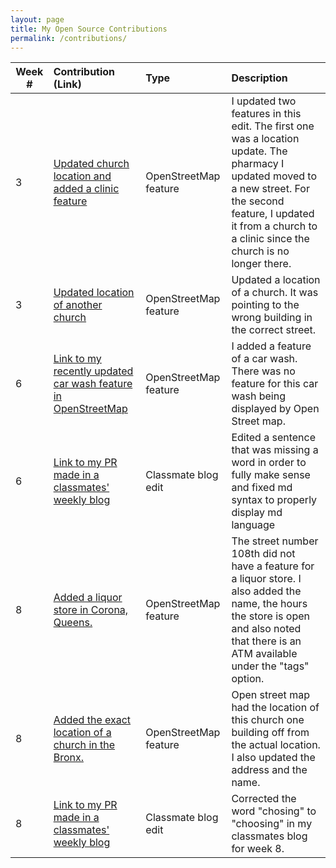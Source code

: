 ```yaml
---
layout: page
title: My Open Source Contributions
permalink: /contributions/
---
```


<!--
Type of the contribution should be "Wikipedia edit", "OpenStreet Map feature", "Project Documentation", "Project Code", "Blog Edit", etc.

The description should include a brief summary of what you did.

Replace the first row below with your contribution.

-->

| Week # | Contribution (Link)                                                                                                       | Type                  | Description                                                                                                                                                                                                                 |
| ------ | :------------------------------------------------------------------------------------------------------------------------ | :-------------------- | :-------------------------------------------------------------------------------------------------------------------------------------------------------------------------------------------------------------------------- |
| 3      | [Updated church location and added a clinic feature](https://www.openstreetmap.org/changeset/74456792)                    | OpenStreetMap feature | I updated two features in this edit. The first one was a location update. The pharmacy I updated moved to a new street. For the second feature, I updated it from a church to a clinic since the church is no longer there. |
| 3      | [Updated location of another church](https://www.openstreetmap.org/changeset/74414315)                                    | OpenStreetMap feature | Updated a location of a church. It was pointing to the wrong building in the correct street.                                                                                                                                |
| 6      | [Link to my recently updated car wash feature in OpenStreetMap](https://www.openstreetmap.org/changeset/75329481)         | OpenStreetMap feature | I added a feature of a car wash. There was no feature for this car wash being displayed by Open Street map.                                                                                                                 |
| 6      | [Link to my PR made in a classmates' weekly blog](https://github.com/hunter-college-ossd-fall-2019/kbarias-weekly/pull/8) | Classmate blog edit   | Edited a sentence that was missing a word in order to fully make sense and fixed md syntax to properly display md language                                                                                                  |
| 8      | [Added a liquor store in Corona, Queens.](https://www.openstreetmap.org/node/6904021367)                                  | OpenStreetMap feature | The street number 108th did not have a feature for a liquor store. I also added the name, the hours the store is open and also noted that there is an ATM available under the "tags" option.                                |
| 8      | [Added the exact location of a church in the Bronx.](https://www.openstreetmap.org/way/276140812)                         | OpenStreetMap feature | Open street map had the location of this church one building off from the actual location. I also updated the address and the name.                                                                                         |
| 8      | [Link to my PR made in a classmates' weekly blog](https://github.com/hunter-college-ossd-fall-2019/kbarias-weekly/pull/9)                         | Classmate blog edit  | Corrected the word "chosing" to "choosing" in my classmates blog for week 8.  |
